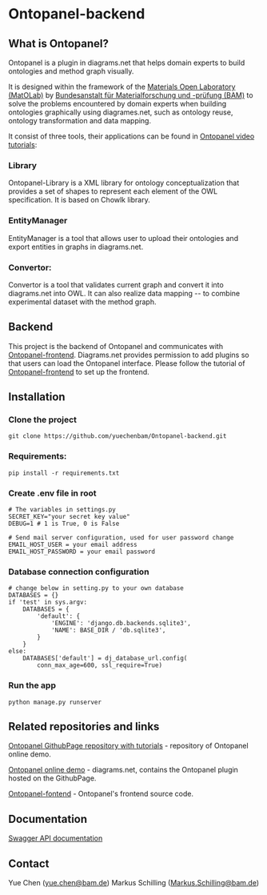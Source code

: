 # Ontopanel-backend

## What is Ontopanel?

Ontopanel is a plugin in diagrams.net that helps domain experts to build ontologies and method graph visually.

It is designed within the framework of the [Materials Open Laboratory (MatOLab)](https://github.com/Mat-O-Lab) by [Bundesanstalt für Materialforschung und -prüfung (BAM)](https://www.bam.de/Navigation/DE/Home/home.html) to solve the problems encountered by domain experts when building ontologies graphically using diagrames.net, such as ontology reuse, ontology transformation and data mapping.

It consist of three tools, their applications can be found in [Ontopanel video tutorials](https://github.com/yuechenbam/yuechenbam.github.io):

### Library

Ontopanel-Library is a XML library for ontology conceptualization that provides a set of shapes to represent each element of the OWL specification. It is based on Chowlk library.

### EntityManager

EntityManager is a tool that allows user to upload their ontologies and export entities in graphs in diagrams.net.

### Convertor:

Convertor is a tool that validates current graph and convert it into diagrams.net into OWL. It can also realize data mapping -- to combine experimental dataset with the method graph.

## Backend

This project is the backend of Ontopanel and communicates with [Ontopanel-frontend](). Diagrams.net provides permission to add plugins so that users can load the Ontopanel interface. Please follow the tutorial of [Ontopanel-frontend](https://github.com/yuechenbam/Ontopanel-frontend) to set up the frontend.

## Installation

### Clone the project

```
git clone https://github.com/yuechenbam/Ontopanel-backend.git
```

### Requirements:

```
pip install -r requirements.txt
```

### Create .env file in root

```
# The variables in settings.py
SECRET_KEY="your secret key value"
DEBUG=1 # 1 is True, 0 is False

# Send mail server configuration, used for user password change
EMAIL_HOST_USER = your email address
EMAIL_HOST_PASSWORD = your email password
```

### Database connection configuration

```
# change below in setting.py to your own database
DATABASES = {}
if 'test' in sys.argv:
    DATABASES = {
        'default': {
            'ENGINE': 'django.db.backends.sqlite3',
            'NAME': BASE_DIR / 'db.sqlite3',
        }
    }
else:
    DATABASES['default'] = dj_database_url.config(
        conn_max_age=600, ssl_require=True)
```

### Run the app

```
python manage.py runserver
```

## Related repositories and links

[Ontopanel GithubPage repository with tutorials](https://github.com/yuechenbam/yuechenbam.github.io) - repository of Ontopanel online demo.

[Ontopanel online demo](https://yuechenbam.github.io/src/main/webapp/index.html) - diagrams.net, contains the Ontopanel plugin hosted on the GithubPage.

[Ontopanel-fontend](https://github.com/yuechenbam/Ontopanel-frontend) - Ontopanel's frontend source code.

## Documentation

[Swagger API documentation](https://ontopanel.herokuapp.com/swagger)

## Contact

Yue Chen (yue.chen@bam.de)
Markus Schilling (Markus.Schilling@bam.de)
